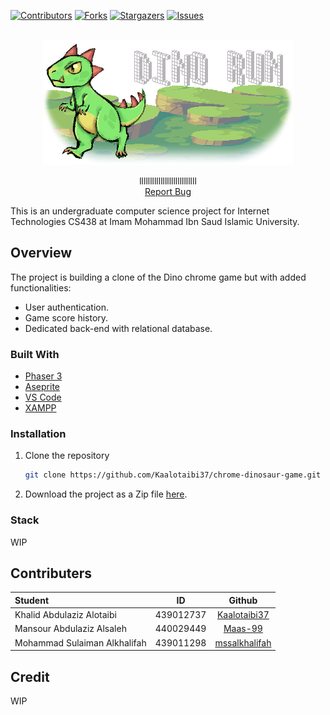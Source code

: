 [![Contributors][contributors-shield]][contributors-url]
[![Forks][forks-shield]][forks-url]
[![Stargazers][stars-shield]][stars-url]
[![Issues][issues-shield]][issues-url]

<!-- PROJECT LOGO -->
<br />
<div align="center">

  <img src="dino_image.png" alt="Logo" width="400" height="200">
  <p align="center">
    lllllllllllllllllllllllllll
    <br />
    <a href="https://github.com/Kaalotaibi37/chrome-dinosaur-game/issues">Report Bug</a>
  </p>
</div>

This is an undergraduate computer science project for Internet Technologies CS438 at Imam Mohammad Ibn Saud Islamic University.

## Overview

The project is building a clone of the Dino chrome game but with added functionalities:

- User authentication.
- Game score history.
- Dedicated back-end with relational database.

### Built With
- <a href="https://phaser.io/">Phaser 3</a>
- <a href="https://www.aseprite.org/">Aseprite</a>
- <a href="https://code.visualstudio.com/">VS Code</a>
- <a href="https://www.apachefriends.org/index.html">XAMPP</a>

### Installation
1. Clone the repository
   ```sh
   git clone https://github.com/Kaalotaibi37/chrome-dinosaur-game.git
   ```
2. Download the project as a Zip file <a href="https://github.com/Kaalotaibi37/chrome-dinosaur-game/archive/refs/heads/main.zip">here</a>.
### Stack

WIP

## Contributers

| Student                      |    ID     |     Github      |
| :--------------------------- | :-------: | :-------------: |
| Khalid Abdulaziz Alotaibi    | 439012737 | [Kaalotaibi37]  |
| Mansour Abdulaziz Alsaleh    | 440029449 |    [Maas-99]    |
| Mohammad Sulaiman Alkhalifah | 439011298 | [mssalkhalifah] |

[kaalotaibi37]: https://github.com/Kaalotaibi37
[maas-99]: https://github.com/Maas-99
[mssalkhalifah]: https://github.com/mssalkhalifah

## Credit

WIP

<!-- MARKDOWN LINKS -->

[contributors-shield]: https://img.shields.io/github/contributors/Kaalotaibi37/chrome-dinosaur-game.svg?style=flat-square
[contributors-url]: https://github.com/Kaalotaibi37/chrome-dinosaur-game/graphs/contributors
[forks-shield]: https://img.shields.io/github/forks/Kaalotaibi37/chrome-dinosaur-game.svg?style=flat-square
[forks-url]: https://github.com/Kaalotaibi37/chrome-dinosaur-game/network/members
[stars-shield]: https://img.shields.io/github/stars/Kaalotaibi37/chrome-dinosaur-game.svg?style=flat-square
[stars-url]: https://github.com/Kaalotaibi37/chrome-dinosaur-game/stargazers
[issues-shield]: https://img.shields.io/github/issues/Kaalotaibi37/chrome-dinosaur-game.svg?style=flat-square
[issues-url]: https://github.com/Kaalotaibi37/chrome-dinosaur-game/issues
